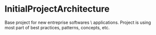 # InitialProjectArchitecture
Base project for new entreprise softwares \ applications. Project is using most part of best practices, patterns, concepts, etc.
